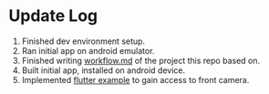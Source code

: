 # Update Log

1. Finished dev environment setup.
2. Ran initial app on android emulator.
3. Finished writing [workflow.md](https://github.com/belongtothenight/WPD-on-phone/blob/main/workflow.md) of the project this repo based on.
4. Built initial app, installed on android device.
5. Implemented [flutter example](https://docs.flutter.dev/cookbook/plugins/picture-using-camera) to gain access to front camera.